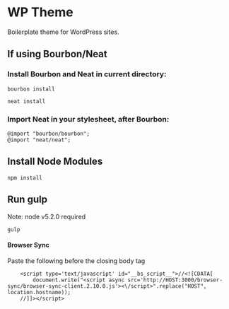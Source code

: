 # WP Theme

Boilerplate theme for WordPress sites.

## If using Bourbon/Neat

### Install Bourbon and Neat in current directory:

```
bourbon install
```
```
neat install
```

### Import Neat in your stylesheet, after Bourbon:

```
@import "bourbon/bourbon";
@import "neat/neat";
```

## Install Node Modules

```
npm install
```

## Run gulp
Note: node v5.2.0 required

```
gulp
```
#### Browser Sync
Paste the following before the closing body tag

```
    <script type='text/javascript' id="__bs_script__">//<![CDATA[
        document.write("<script async src='http://HOST:3000/browser-sync/browser-sync-client.2.10.0.js'><\/script>".replace("HOST", location.hostname));
    //]]></script>
```